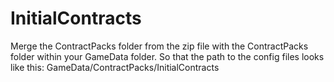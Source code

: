 # InitialContracts

Merge the ContractPacks folder from the zip file with the ContractPacks folder within your GameData folder. So that the path to the config files looks like this: GameData/ContractPacks/InitialContracts
